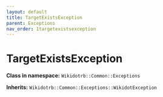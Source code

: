 ```yaml
---
layout: default
title: TargetExistsException
parent: Exceptions
nav_order: 1targetexistsexception
---
```


# TargetExistsException

**Class in namespace:** `Wikidotrb::Common::Exceptions`

**Inherits:** `Wikidotrb::Common::Exceptions::WikidotException`

